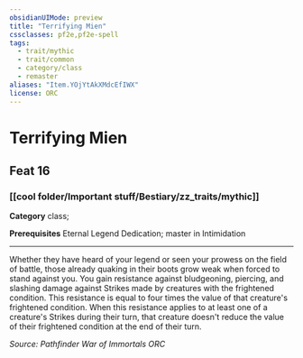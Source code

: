 ```yaml
---
obsidianUIMode: preview
title: "Terrifying Mien"
cssclasses: pf2e,pf2e-spell
tags:
  - trait/mythic
  - trait/common
  - category/class
  - remaster
aliases: "Item.YOjYtAkXMdcEfIWX"
license: ORC
---
```

# Terrifying Mien
## Feat 16
### [[cool folder/Important stuff/Bestiary/zz_traits/mythic]]

**Category** class; 



**Prerequisites** Eternal Legend Dedication; master in Intimidation
* * *
Whether they have heard of your legend or seen your prowess on the field of battle, those already quaking in their boots grow weak when forced to stand against you. You gain resistance against bludgeoning, piercing, and slashing damage against Strikes made by creatures with the frightened condition. This resistance is equal to four times the value of that creature's frightened condition. When this resistance applies to at least one of a creature's Strikes during their turn, that creature doesn't reduce the value of their frightened condition at the end of their turn.

*Source: Pathfinder War of Immortals*
*ORC*